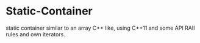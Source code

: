 # Static-Container
static container similar to an array C++ like, using C++11 and some API RAII rules and own iterators.
